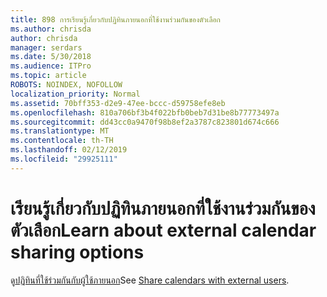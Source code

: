 ```yaml
---
title: 898 การเรียนรู้เกี่ยวกับปฏิทินภายนอกที่ใช้งานร่วมกันของตัวเลือก
ms.author: chrisda
author: chrisda
manager: serdars
ms.date: 5/30/2018
ms.audience: ITPro
ms.topic: article
ROBOTS: NOINDEX, NOFOLLOW
localization_priority: Normal
ms.assetid: 70bff353-d2e9-47ee-bccc-d59758efe8eb
ms.openlocfilehash: 810a706bf3b4f022bfb0beb7d31be8b77773497a
ms.sourcegitcommit: dd43cc0a9470f98b8ef2a3787c823801d674c666
ms.translationtype: MT
ms.contentlocale: th-TH
ms.lasthandoff: 02/12/2019
ms.locfileid: "29925111"
---
```

# <a name="learn-about-external-calendar-sharing-options"></a><span data-ttu-id="25dea-102">เรียนรู้เกี่ยวกับปฏิทินภายนอกที่ใช้งานร่วมกันของตัวเลือก</span><span class="sxs-lookup"><span data-stu-id="25dea-102">Learn about external calendar sharing options</span></span>

<span data-ttu-id="25dea-103">ดู[ปฏิทินที่ใช้ร่วมกันกับผู้ใช้ภายนอก](https://support.office.com/article/fb00dd4e-2d5f-4e8d-8ff4-94b2cf002bdd.aspx)</span><span class="sxs-lookup"><span data-stu-id="25dea-103">See [Share calendars with external users](https://support.office.com/article/fb00dd4e-2d5f-4e8d-8ff4-94b2cf002bdd.aspx).</span></span>
  


